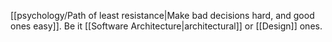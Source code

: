 [[psychology/Path of least resistance|Make bad decisions hard, and good ones easy]]. Be it [[Software Architecture|architectural]] or [[Design]] ones.